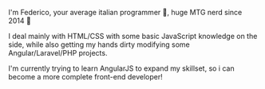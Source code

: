 I'm Federico, your average italian programmer 🍝, huge MTG nerd since 2014 🧙 

I deal mainly with HTML/CSS with some basic JavaScript knowledge on the side, 
while also getting my hands dirty modifying some Angular/Laravel/PHP projects.

I'm currently trying to learn AngularJS to expand my skillset, so i can become a more complete front-end developer!
